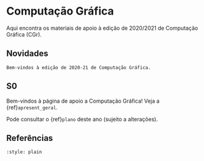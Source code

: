 # Computação Gráfica

Aqui encontra os materiais de apoio à edição de 2020/2021 de Computação Gráfica (CGr).

## Novidades

```{note}
Bem-vindos à edição de 2020-21 de Computação Gráfica.
```


## S0

Bem-vindos à página de apoio a Computação Gráfica!
Veja a {ref}`apresent_geral`.

Pode consultar o {ref}`plano` deste ano (sujeito a alterações).


## Referências


```{bibliography} referencias.bib
:style: plain
```
